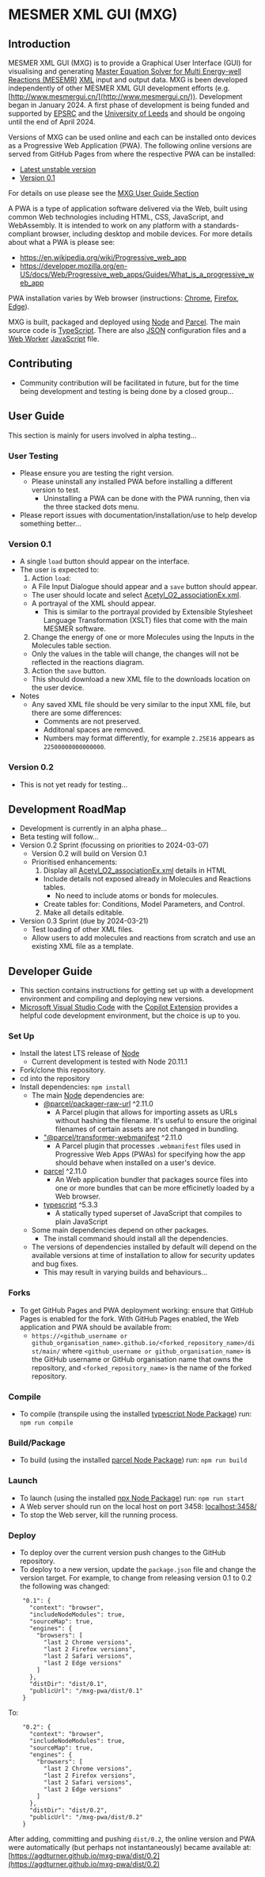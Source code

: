 # MESMER XML GUI (MXG)

## Introduction

MESMER XML GUI (MXG) is to provide a Graphical User Interface (GUI) for visualising and generating [Master Equation Solver for Multi Energy-well Reactions (MESEMR)](https://sourceforge.net/projects/mesmer) [XML](https://en.wikipedia.org/wiki/XML) input and output data. MXG is been developed independently of other MESMER XML GUI development efforts (e.g. [http://www.mesmergui.cn/](http://www.mesmergui.cn/)). Development began in January 2024. A first phase of development is being funded and supported by [EPSRC](https://www.ukri.org/councils/epsrc/) and the [University of Leeds](https://www.leeds.ac.uk) and should be ongoing until the end of April 2024. 

Versions of MXG can be used online and each can be installed onto devices as a Progressive Web Application (PWA). The following online versions are served from GitHub Pages from where the respective PWA can be installed:
 - [Latest unstable version](https://agdturner.github.io/mxg-pwa/dist/main/)
 - [Version 0.1](https://agdturner.github.io/mxg-pwa/dist/0.1)

For details on use please see the [MXG User Guide Section](#User-Guide) 

A PWA is a type of application software delivered via the Web, built using common Web technologies including HTML, CSS, JavaScript, and WebAssembly. It is intended to work on any platform with a standards-compliant browser, including desktop and mobile devices. For more details about what a PWA is please see:
- https://en.wikipedia.org/wiki/Progressive_web_app
- https://developer.mozilla.org/en-US/docs/Web/Progressive_web_apps/Guides/What_is_a_progressive_web_app

PWA installation varies by Web browser (instructions: [Chrome](https://support.google.com/chrome/answer/9658361), [Firefox](https://developer.mozilla.org/en-US/docs/Web/Progressive_web_apps/Guides/Installing), [Edge](https://learn.microsoft.com/en-us/microsoft-edge/progressive-web-apps-chromium/ux)).

MXG is built, packaged and deployed using [Node](https://nodejs.org/) and [Parcel](https://parceljs.org/). The main source code is [TypeScript](https://www.typescriptlang.org/). There are also [JSON](https://www.json.org/json-en.html) configuration files and a [Web Worker](https://en.wikipedia.org/wiki/Web_worker) [JavaScript](https://en.wikipedia.org/wiki/JavaScript) file.


## Contributing
- Community contribution will be facilitated in future, but for the time being development and testing is being done by a closed group...


## User Guide
This section is mainly for users involved in alpha testing...

### User Testing
- Please ensure you are testing the right version.
  - Please uninstall any installed PWA before installing a different version to test.
    -  Uninstalling a PWA can be done with the PWA running, then via the three stacked dots menu.
- Please report issues with documentation/installation/use to help develop something better...

### Version 0.1
- A single `load` button should appear on the interface.
- The user is expected to:
  1. Action `load`:
    - A File Input Dialogue should appear and a `save` button should appear.
    - The user should locate and select [Acetyl_O2_associationEx.xml](https://agdturner.github.io/mxg-pwa/data/examples/AcetylO2/Acetyl_O2_associationEx.xml).
    - A portrayal of the XML should appear.
      - This is similar to the portrayal provided by Extensible Stylesheet Language Transformation (XSLT) files that come with the main MESMER software. 
  2. Change the energy of one or more Molecules using the Inputs in the Molecules table section.
    - Only the values in the table will change, the changes will not be reflected in the reactions diagram.  
  3. Action the `save` button.
    - This should download a new XML file to the downloads location on the user device.
- Notes
  - Any saved XML file should be very similar to the input XML file, but there are some differences:
    - Comments are not preserved.
    - Additonal spaces are removed.
    - Numbers may format differently, for example `2.25E16` appears as `22500000000000000`.

### Version 0.2
- This is not yet ready for testing...


## Development RoadMap
- Development is currently in an alpha phase...
- Beta testing will follow...
- Version 0.2 Sprint (focussing on priorities to 2024-03-07)
  - Version 0.2 will build on Version 0.1
  - Prioritised enhancements:
    1. Display all [Acetyl_O2_associationEx.xml](https://agdturner.github.io/mxg-pwa/data/examples/AcetylO2/Acetyl_O2_associationEx.xml) details in HTML
      - Include details not exposed already in Molecules and Reactions tables.
        - No need to include atoms or bonds for molecules.
      - Create tables for: Conditions, Model Parameters, and Control.
    2. Make all details editable.
- Version 0.3 Sprint (due by 2024-03-21)
  - Test loading of other XML files.
  - Allow users to add molecules and reactions from scratch and use an existing XML file as a template.

 
## Developer Guide
- This section contains instructions for getting set up with a development environment and compiling and deploying new versions.
- [Microsoft Visual Studio Code](https://code.visualstudio.com/) with the [Copilot Extension](https://code.visualstudio.com/docs/copilot/overview) provides a helpful code development environment, but the choice is up to you.


### Set Up
- Install the latest LTS release of [Node](https://nodejs.org/)
  - Current development is tested with Node 20.11.1
- Fork/clone this repository.
- cd into the repository
- Install dependencies:
`npm install`
  - The main [Node](https://nodejs.org/) dependencies are:
    - [@parcel/packager-raw-url](https://npm.io/package/@parcel/packager-raw-url) ^2.11.0
      - A Parcel plugin that allows for importing assets as URLs without hashing the filename. It's useful to ensure the original filenames of certain assets are not changed in bundling.
    - ["@parcel/transformer-webmanifest](https://npm.io/package/@parcel/transformer-webmanifest) ^2.11.0
      - A Parcel plugin that processes `.webmanifest` files used in Progressive Web Apps (PWAs) for specifying how the app should behave when installed on a user's device. 
    - [parcel](https://www.npmjs.com/package/parcel) ^2.11.0
      - An Web application bundler that packages source files into one or more bundles that can be more efficinetly loaded by a Web browser.
    - [typescript](https://www.npmjs.com/package/typescript) ^5.3.3
      - A statically typed superset of JavaScript that compiles to plain JavaScript
  - Some main dependencies depend on other packages.
    - The install command should install all the dependencies.
  - The versions of dependencies installed by default will depend on the available versions at time of installation to allow for security updates and bug fixes.
    - This may result in varying builds and behaviours...

### Forks
- To get GitHub Pages and PWA deployment working: ensure that GitHub Pages is enabled for the fork. With GitHub Pages enabled, the Web application and PWA should be available from:
  - `https://<github_username or github_organisation_name>.github.io/<forked_repository_name>/dist/main/` where `<github_username or github_organisation_name>` is the GitHub username or GitHub organisation name that owns the repository, and `<forked_repository_name>` is the name of the forked repository.

### Compile
- To compile (transpile using the installed [typescript Node Package](https://www.npmjs.com/package/typescript)) run:
`npm run compile`

### Build/Package
- To build (using the installed [parcel Node Package](https://www.npmjs.com/package/parcel)) run:
`npm run build`

### Launch
- To launch (using the installed [npx Node Package](https://www.npmjs.com/package/npx)) run:
`npm run start`
- A Web server should run on the local host on port 3458:
[localhost:3458/](http://localhost:3458/)
- To stop the Web server, kill the running process.

### Deploy
- To deploy over the current version push changes to the GitHub repository.
- To deploy to a new version, update the `package.json` file and change the version target. For example, to change from releasing version 0.1 to 0.2 the following was changed:
```
    "0.1": {
      "context": "browser",
      "includeNodeModules": true,
      "sourceMap": true,
      "engines": {
        "browsers": [
          "last 2 Chrome versions",
          "last 2 Firefox versions",
          "last 2 Safari versions",
          "last 2 Edge versions"
        ]
      },
      "distDir": "dist/0.1",
      "publicUrl": "/mxg-pwa/dist/0.1"
    }
```
To:
```
    "0.2": {
      "context": "browser",
      "includeNodeModules": true,
      "sourceMap": true,
      "engines": {
        "browsers": [
          "last 2 Chrome versions",
          "last 2 Firefox versions",
          "last 2 Safari versions",
          "last 2 Edge versions"
        ]
      },
      "distDir": "dist/0.2",
      "publicUrl": "/mxg-pwa/dist/0.2"
    }
```
After adding, committing and pushing `dist/0.2`, the online version and PWA were automatically (but perhaps not instantaneously) became available at:
[https://agdturner.github.io/mxg-pwa/dist/0.2](https://agdturner.github.io/mxg-pwa/dist/0.2)
